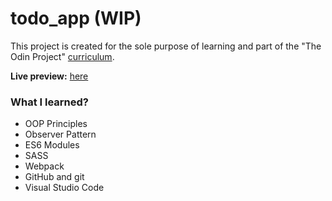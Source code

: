 # todo_app (WIP)
This project is created for the sole purpose of learning and part of the "The Odin Project" [curriculum](https://theodinproject.com/).

**Live preview:** [here](https://hicarlodacuyan.github.io/todo_app/)

### What I learned?

* OOP Principles
* Observer Pattern
* ES6 Modules
* SASS
* Webpack
* GitHub and git
* Visual Studio Code